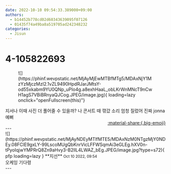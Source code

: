 ```yaml
---
date: 2022-10-10 09:54:33.389000+09:00
authors:
  - b14452b778cd02d60343639095f07126
  - 01435f74a49ba8a519705ad242348232
categories:
  - Jisun
---
```


# 4-105822693

<div class="post-container" markdown="1">
<div class="content-container md-sidebar__scrollwrap" markdown="1">


<figure markdown="1">
![](https://phinf.wevpstatic.net/MjAyMjEwMTBfMTg5/MDAxNjY1MzYzMjczMzI2.1vZL9490HpdRJarJMtsY-od55xkabm9YU0QNp_uPIo4g.a8exhHaaL_obLKrWnMNcT9nCwH1agS7VBiBRnyaQJCog.JPEG/image.jpg){ loading=lazy onclick="openFullscreen(this)"}
</figure>
지서나 이때 사진 더 풀어줄 수 있을까? 나 콘서트 때 꺆걌 소리 엄청 질렀어 진짜 jonna 예뻐

</div>
</div>

<div style="text-align: right;" markdown="1">
<a href="https://weverse.io/fromis9/fanpost/4-105822693" style="text-align: right;">:material-share:{.big-emoji}</a>
</div>
---

<div class="comments-container md-sidebar__scrollwrap" markdown="1">
<div class="comment" markdown="1">
<div class='id-container' markdown="1">
![](https://phinf.wevpstatic.net/MjAyNDEyMTlfMTE5/MDAxNzM0NTgzMjY0NDEy.08FClE9gxLY-99LscoMUgQbKnrVicLFFWSqmAi3eGLEg.hXV0n-tPyoIqjwYMPRrQ8Zn9aHvy3-B2llL4LWAZ_bEg.JPEG/image.jpg?type=s72){ pfp loading=lazy }
**<span class="artist">지선</span>** <small>Oct 10 2022, 09:54</small><br>
</div>
<div class='comment-body' markdown="1">
오케잉 기다령
</div>
</div>
</div>
---
